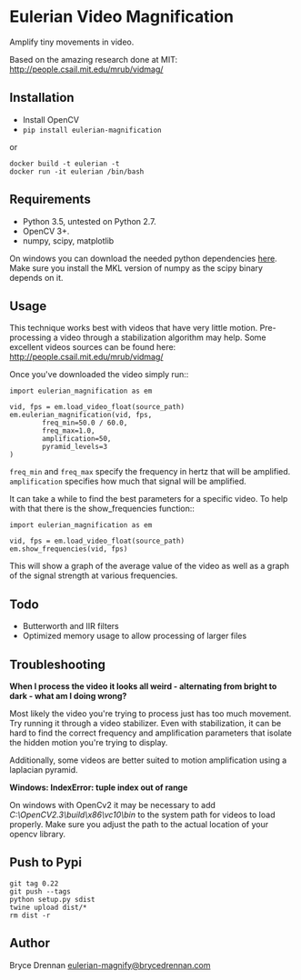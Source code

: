 # Eulerian Video Magnification

Amplify tiny movements in video.

Based on the amazing research done at MIT:
http://people.csail.mit.edu/mrub/vidmag/

## Installation
  - Install OpenCV
  - `pip install eulerian-magnification`
  
  or
  
    docker build -t eulerian -t
    docker run -it eulerian /bin/bash

## Requirements
  - Python 3.5, untested on Python 2.7.
  - OpenCV 3+.
  - numpy, scipy, matplotlib

On windows you can download the needed python dependencies [here](http://www.lfd.uci.edu/~gohlke/pythonlibs/). Make sure you install the MKL
version of numpy as the scipy binary depends on it.

## Usage

This technique works best with videos that have very little motion. Pre-processing a video through a stabilization
algorithm may help.  Some excellent videos sources can be found here: http://people.csail.mit.edu/mrub/vidmag/

Once you've downloaded the video simply run::

    import eulerian_magnification as em

    vid, fps = em.load_video_float(source_path)
    em.eulerian_magnification(vid, fps, 
            freq_min=50.0 / 60.0,
            freq_max=1.0,
            amplification=50,
            pyramid_levels=3
    )


`freq_min` and `freq_max` specify the frequency in hertz that will be amplified. `amplification` specifies how much that signal will be amplified.

It can take a while to find the best parameters for a specific video. To help with that there is the show_frequencies
function::


    import eulerian_magnification as em
    
    vid, fps = em.load_video_float(source_path)
    em.show_frequencies(vid, fps)


This will show a graph of the average value of the video as well as a graph of the signal strength at various
frequencies.

## Todo
 - Butterworth and IIR filters
 - Optimized memory usage to allow processing of larger files

## Troubleshooting


**When I process the video it looks all weird - alternating from bright to dark - what am I doing wrong?**

Most likely the video you're trying to process just has too much movement. Try running it through a video stabilizer.
Even with stabilization, it can be hard to find the correct frequency and amplification parameters that isolate the
hidden motion you're trying to display.

Additionally, some videos are better suited to motion amplification using a laplacian pyramid.

**Windows: IndexError: tuple index out of range**

On windows with OpenCv2 it may be necessary to add *C:\\OpenCV2.3\\build\\x86\\vc10\\bin* to the system path for videos to load
properly.  Make sure you adjust the path to the actual location of your opencv library.

## Push to Pypi

    git tag 0.22
    git push --tags
    python setup.py sdist
    twine upload dist/*
    rm dist -r


## Author

Bryce Drennan <eulerian-magnify@brycedrennan.com>
